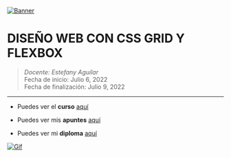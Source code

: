 [![Banner](https://miro.medium.com/max/860/1*FifZUGz97Onmb7RUOairbg.png "Banner")](https://miro.medium.com/max/860/1*FifZUGz97Onmb7RUOairbg.png "Banner")

# DISEÑO WEB CON CSS GRID Y FLEXBOX

> *Docente:  Estefany Aguilar*
> <br>
> Fecha de inicio: Julio 6, 2022
> <br>
> Fecha de finalización: Julio 9, 2022
------------
- Puedes ver el **curso** [aquí](https://platzi.com/cursos/flexbox-css-grid/ "aquí")

- Puedes ver mis **apuntes**  [aquí](https://www.notion.so/Dise-o-Web-con-CSS-Grid-y-Flexbox-c68718b82d644b6b823a811b8bf7f924 "aquí") 

- Puedes ver mi **diploma** [aquí](https://platzi.com/p/Valenciajcamilo/curso/2229-flexbox-css-grid/diploma/detalle/ "aquí")


[![Gif](https://miro.medium.com/max/1400/1*Y33JXOydxbdVUGEc3Cq3Yw.gif "Gif")](https://miro.medium.com/max/1400/1*Y33JXOydxbdVUGEc3Cq3Yw.gif "Gif")